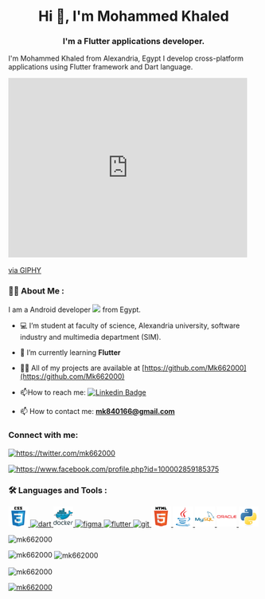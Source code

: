<h1 align="center">Hi 👋, I'm Mohammed Khaled</h1>
<h3 align="center">I'm a Flutter applications developer.</h3>

I'm Mohammed Khaled from Alexandria, Egypt I develop cross-platform applications using Flutter framework and Dart language.



<iframe src="https://giphy.com/embed/qgQUggAC3Pfv687qPC" width="480" height="360" frameBorder="0" class="giphy-embed" allowFullScreen></iframe><p><a href="https://giphy.com/gifs/dommespace-domme-space-programador-qgQUggAC3Pfv687qPC">via GIPHY</a></p>

### :man_technologist: About Me :
I am a Android developer <img src="https://media.giphy.com/media/WUlplcMpOCEmTGBtBW/giphy.gif" width="30"> from Egypt.
- 💻 I’m student at faculty of science, Alexandria university, software industry and multimedia department (SIM).

- 🌱 I’m currently learning **Flutter**

- 👨‍💻 All of my projects are available at [https://github.com/Mk662000](https://github.com/Mk662000)

 - :mailbox:How to reach me: [![Linkedin Badge](https://img.shields.io/badge/-linkedln-blue?style=flat&logo=Linkedin&logoColor=white)](https://www.linkedin.com/in/mohammad-khaled-907315190/)

- 📫 How to contact me: **mk840166@gmail.com**

<h3 align="left">Connect with me:</h3>
<p align="left">
<a href="https://twitter.com/https://twitter.com/mk662000" target="blank"><img align="center" src="https://raw.githubusercontent.com/rahuldkjain/github-profile-readme-generator/master/src/images/icons/Social/twitter.svg" alt="https://twitter.com/mk662000" height="30" width="40" /></a>

<a href="https://fb.com/https://www.facebook.com/profile.php?id=100002859185375" target="blank"><img align="center" src="https://raw.githubusercontent.com/rahuldkjain/github-profile-readme-generator/master/src/images/icons/Social/facebook.svg" alt="https://www.facebook.com/profile.php?id=100002859185375" height="30" width="40" /></a>
</p>

### :hammer_and_wrench: Languages and Tools :

<p align="left"> <a href="https://www.w3schools.com/css/" target="_blank" rel="noreferrer"> <img src="https://raw.githubusercontent.com/devicons/devicon/master/icons/css3/css3-original-wordmark.svg" alt="css3" width="40" height="40"/> </a> <a href="https://dart.dev" target="_blank" rel="noreferrer"> <img src="https://www.vectorlogo.zone/logos/dartlang/dartlang-icon.svg" alt="dart" width="40" height="40"/> </a> <a href="https://www.docker.com/" target="_blank" rel="noreferrer"> <img src="https://raw.githubusercontent.com/devicons/devicon/master/icons/docker/docker-original-wordmark.svg" alt="docker" width="40" height="40"/> </a> <a href="https://www.figma.com/" target="_blank" rel="noreferrer"> <img src="https://www.vectorlogo.zone/logos/figma/figma-icon.svg" alt="figma" width="40" height="40"/> </a> <a href="https://flutter.dev" target="_blank" rel="noreferrer"> <img src="https://www.vectorlogo.zone/logos/flutterio/flutterio-icon.svg" alt="flutter" width="40" height="40"/> </a> <a href="https://git-scm.com/" target="_blank" rel="noreferrer"> <img src="https://www.vectorlogo.zone/logos/git-scm/git-scm-icon.svg" alt="git" width="40" height="40"/> </a> <a href="https://www.w3.org/html/" target="_blank" rel="noreferrer"> <img src="https://raw.githubusercontent.com/devicons/devicon/master/icons/html5/html5-original-wordmark.svg" alt="html5" width="40" height="40"/> </a> <a href="https://www.java.com" target="_blank" rel="noreferrer"> <img src="https://raw.githubusercontent.com/devicons/devicon/master/icons/java/java-original.svg" alt="java" width="40" height="40"/> </a> <a href="https://www.mysql.com/" target="_blank" rel="noreferrer"> <img src="https://raw.githubusercontent.com/devicons/devicon/master/icons/mysql/mysql-original-wordmark.svg" alt="mysql" width="40" height="40"/> </a> <a href="https://www.oracle.com/" target="_blank" rel="noreferrer"> <img src="https://raw.githubusercontent.com/devicons/devicon/master/icons/oracle/oracle-original.svg" alt="oracle" width="40" height="40"/> </a> <a href="https://www.python.org" target="_blank" rel="noreferrer"> <img src="https://raw.githubusercontent.com/devicons/devicon/master/icons/python/python-original.svg" alt="python" width="40" height="40"/> </a> </p>

<p align="left"> <img src="https://komarev.com/ghpvc/?username=mk662000&label=Profile%20views&color=0e75b6&style=flat" alt="mk662000" /> </p>

<p><img align="left" src="https://github-readme-stats.vercel.app/api/top-langs?username=mk662000&show_icons=true&locale=en&layout=compact" alt="mk662000" /></p>

<p>&nbsp;<img align="center" src="https://github-readme-stats.vercel.app/api?username=mk662000&show_icons=true&locale=en" alt="mk662000" /></p>

<p><img align="center" src="https://github-readme-streak-stats.herokuapp.com/?user=mk662000&" alt="mk662000" /></p>

<p align="left"> <a href="https://github.com/ryo-ma/github-profile-trophy"><img src="https://github-profile-trophy.vercel.app/?username=mk662000" alt="mk662000" /></a> </p>
